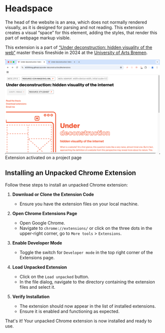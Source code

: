 # Headspace

The head of the website is an area, which does not normally rendered visually, as it is designed for parsing and not reading. This extension creates a visual “space” for this element, adding the styles, that render this part of webpage markup visible.

This extension is a part of [“Under deconstruction: hidden visuality of the web“](https://k00lthing.github.io/under-deconstruction) master thesis fineshide in 2024 at the [University of Arts Bremen](https://www.hfk-bremen.de/).

![Extension activated on a project page](/images/headspace-on-screenshot.png) Extension activated on a project page

## Installing an Unpacked Chrome Extension

Follow these steps to install an unpacked Chrome extension:

1. **Download or Clone the Extension Code**
	- Ensure you have the extension files on your local machine.

2. **Open Chrome Extensions Page**
	- Open Google Chrome.
	- Navigate to `chrome://extensions/` or click on the three dots in the upper-right corner, go to `More tools` > `Extensions`.

3. **Enable Developer Mode**
	- Toggle the switch for `Developer mode` in the top right corner of the Extensions page.

4. **Load Unpacked Extension**
	- Click on the `Load unpacked` button.
	- In the file dialog, navigate to the directory containing the extension files and select it.

5. **Verify Installation**
	- The extension should now appear in the list of installed extensions.
	- Ensure it is enabled and functioning as expected.

That's it! Your unpacked Chrome extension is now installed and ready to use.
